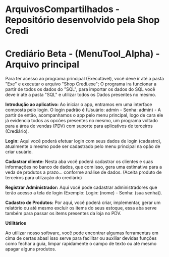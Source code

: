 # ArquivosCompartilhados - Repositório desenvolvido pela Shop Credi

# Crediário Beta - (MenuTool_Alpha) - Arquivo principal

Para ter acesso ao programa principal (Executável), você deve ir até a pasta "Exe" e executar o arquivo "Shop Credi.exe"; O programa ira funcionar a partir de todos os dados do "SQL", para importar os dados do SQL você deve ir até a pasta "SQL" e utilizar todos os Dados presentes no mesmo.



**Introdução ao aplicativo:**
  Ao iniciar o app, entramos em uma interface composta pelo login. O login padrão é (Usuário: admin - Senha: admin) - A partir de então, acompanhamos o app pelo menu principal, logo de cara ele já evidencia todos as opcões presentes no mesmo, um programa voltado para a área de vendas (PDV) com suporte para aplicativos de terceiros (Crediário).
  
  **Login:** Aqui você poderá efetuar login com seus dados de login (cadastro), atualmente o mesmo pode ser cadastrado pelo menu principal na opão de criar usuário.
  
  **Cadastrar cliente:** Nesta aba você poderá cadastrar os clientes e suas informações no banco de dados, que com isso, gera uma estimativa para a veda de produtos a prazo... conforme análise de dados. (Aceita produto de terceiros para utilzação do crediário)
  
  **Registrar Administrador:** Aqui você pode cadastrar administradores que terão acesso a tela de login (Exemplo: Login: (nome) - Senha: (sua senha)).
  
  **Cadastro de Produtos:** Por aqui, você poderá criar, implementar, gerar um relatório ou até mesmo excluir os items do seus estoque, essa aba serve também para passar os items presentes da loja no PDV. 
  
  **Utilitários**
  
   Ao utilizar nosso software, você pode encontrar algumas ferramentas em cima de certas abas! isso serve para facilitar ou auxiliar devidas funções como fechar a guia, limpar rapidamente o campo de texto ou até mesmo apagar alguns produtos.
  
  
